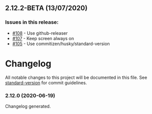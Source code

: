 ## 2.12.2-BETA (13/07/2020) 


### Issues in this release:

* [#108](https://github.com/iamtomhewitt/vr-pacman/issues/108) - Use github-releaser
* [#107](https://github.com/iamtomhewitt/vr-pacman/issues/107) - Keep screen always on
* [#105](https://github.com/iamtomhewitt/vr-pacman/issues/105) - Use commitizen/husky/standard-version



# Changelog

All notable changes to this project will be documented in this file. See [standard-version](https://github.com/conventional-changelog/standard-version) for commit guidelines.

### 2.12.0 (2020-06-19)
Changelog generated.
